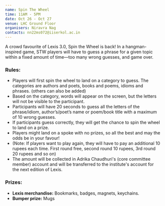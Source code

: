 ```yaml
---
name: Spin The Wheel
time: 11AM - 5PM
date: Oct 26 - Oct 27
venue: LHC Ground Floor
organisers: Niravra Nag
contacts: nn22ms072@iiserkol.ac.in
---
```


A crowd favourite of Lexis 3.0, Spin the Wheel is back! In a hangman-inspired game, STW players will have to guess a phrase for a given topic within a fixed amount of time—too many wrong guesses, and game over.

### Rules:
+ Players will first spin the wheel to land on a category to guess. The categories are authors and poets, books and poems, idioms and phrases. (others can also be added)
+ Based on the category, words will appear on the screen, but the letters will not be visible to the participant.
+ Participants will have 20 seconds to guess all the letters of the phrase/idiom, author’s/poet’s name or poem/book title with a maximum of 10 wrong guesses.
+ If participants guess correctly, they will get the chance to spin the wheel to land on a prize.
+ Players might land on a spoke with no prizes, so all the best and may the odds be in your favour!
+ (Note: If players want to play again, they will have to pay an additional 10 rupees each time. First round free, second round 10 rupees, 3rd round 20 rupees and so on)
+ The amount will be collected in Adrika Chaudhuri's (core committee member) account and will be transferred to the institute's account for the next edition of Lexis.

### Prizes:
- **Lexis merchandise:** Bookmarks, badges, magnets, keychains.
- **Bumper prize:** Mugs
